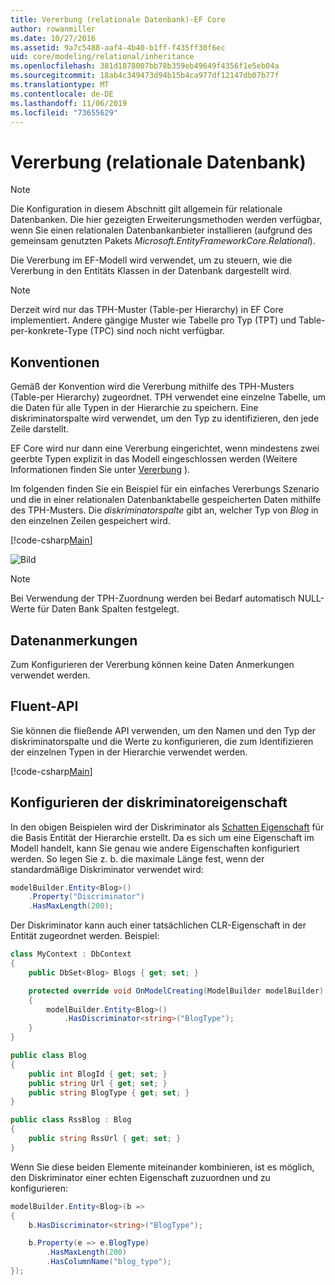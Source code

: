 ```yaml
---
title: Vererbung (relationale Datenbank)-EF Core
author: rowanmiller
ms.date: 10/27/2016
ms.assetid: 9a7c5488-aaf4-4b40-b1ff-f435ff30f6ec
uid: core/modeling/relational/inheritance
ms.openlocfilehash: 381d1878007bb78b359eb49649f4356f1e5eb04a
ms.sourcegitcommit: 18ab4c349473d94b15b4ca977df12147db07b77f
ms.translationtype: MT
ms.contentlocale: de-DE
ms.lasthandoff: 11/06/2019
ms.locfileid: "73655629"
---
```

# <a name="inheritance-relational-database"></a>Vererbung (relationale Datenbank)

> [!NOTE]  
> Die Konfiguration in diesem Abschnitt gilt allgemein für relationale Datenbanken. Die hier gezeigten Erweiterungsmethoden werden verfügbar, wenn Sie einen relationalen Datenbankanbieter installieren (aufgrund des gemeinsam genutzten Pakets *Microsoft.EntityFrameworkCore.Relational*).

Die Vererbung im EF-Modell wird verwendet, um zu steuern, wie die Vererbung in den Entitäts Klassen in der Datenbank dargestellt wird.

> [!NOTE]  
> Derzeit wird nur das TPH-Muster (Table-per Hierarchy) in EF Core implementiert. Andere gängige Muster wie Tabelle pro Typ (TPT) und Table-per-konkrete-Type (TPC) sind noch nicht verfügbar.

## <a name="conventions"></a>Konventionen

Gemäß der Konvention wird die Vererbung mithilfe des TPH-Musters (Table-per Hierarchy) zugeordnet. TPH verwendet eine einzelne Tabelle, um die Daten für alle Typen in der Hierarchie zu speichern. Eine diskriminatorspalte wird verwendet, um den Typ zu identifizieren, den jede Zeile darstellt.

EF Core wird nur dann eine Vererbung eingerichtet, wenn mindestens zwei geerbte Typen explizit in das Modell eingeschlossen werden (Weitere Informationen finden Sie unter [Vererbung](../inheritance.md) ).

Im folgenden finden Sie ein Beispiel für ein einfaches Vererbungs Szenario und die in einer relationalen Datenbanktabelle gespeicherten Daten mithilfe des TPH-Musters. Die *diskriminatorspalte* gibt an, welcher Typ von *Blog* in den einzelnen Zeilen gespeichert wird.

[!code-csharp[Main](../../../../samples/core/Modeling/Conventions/InheritanceDbSets.cs#Model)]

![Bild](_static/inheritance-tph-data.png)

>[!NOTE]
> Bei Verwendung der TPH-Zuordnung werden bei Bedarf automatisch NULL-Werte für Daten Bank Spalten festgelegt.

## <a name="data-annotations"></a>Datenanmerkungen

Zum Konfigurieren der Vererbung können keine Daten Anmerkungen verwendet werden.

## <a name="fluent-api"></a>Fluent-API

Sie können die fließende API verwenden, um den Namen und den Typ der diskriminatorspalte und die Werte zu konfigurieren, die zum Identifizieren der einzelnen Typen in der Hierarchie verwendet werden.

[!code-csharp[Main](../../../../samples/core/Modeling/FluentAPI/InheritanceTPHDiscriminator.cs#Inheritance)]

## <a name="configuring-the-discriminator-property"></a>Konfigurieren der diskriminatoreigenschaft

In den obigen Beispielen wird der Diskriminator als [Schatten Eigenschaft](xref:core/modeling/shadow-properties) für die Basis Entität der Hierarchie erstellt. Da es sich um eine Eigenschaft im Modell handelt, kann Sie genau wie andere Eigenschaften konfiguriert werden. So legen Sie z. b. die maximale Länge fest, wenn der standardmäßige Diskriminator verwendet wird:

```C#
modelBuilder.Entity<Blog>()
    .Property("Discriminator")
    .HasMaxLength(200);
```

Der Diskriminator kann auch einer tatsächlichen CLR-Eigenschaft in der Entität zugeordnet werden. Beispiel:

```C#
class MyContext : DbContext
{
    public DbSet<Blog> Blogs { get; set; }

    protected override void OnModelCreating(ModelBuilder modelBuilder)
    {
        modelBuilder.Entity<Blog>()
            .HasDiscriminator<string>("BlogType");
    }
}

public class Blog
{
    public int BlogId { get; set; }
    public string Url { get; set; }
    public string BlogType { get; set; }
}

public class RssBlog : Blog
{
    public string RssUrl { get; set; }
}
```

Wenn Sie diese beiden Elemente miteinander kombinieren, ist es möglich, den Diskriminator einer echten Eigenschaft zuzuordnen und zu konfigurieren:

```C#
modelBuilder.Entity<Blog>(b =>
{
    b.HasDiscriminator<string>("BlogType");

    b.Property(e => e.BlogType)
        .HasMaxLength(200)
        .HasColumnName("blog_type");
});
```
